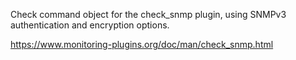 Check command object for the check_snmp plugin, using SNMPv3 authentication and encryption options.

   
https://www.monitoring-plugins.org/doc/man/check_snmp.html